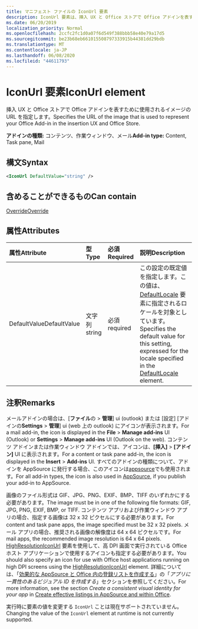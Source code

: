 ```yaml
---
title: マニフェスト ファイルの IconUrl 要素
description: IconUrl 要素は、挿入 UX と Office ストアで Office アドインを表すイメージの URL を指定します。
ms.date: 06/20/2019
localization_priority: Normal
ms.openlocfilehash: 2ccfc2fc1d0a07f6d549f388bbb58e40e79a17d5
ms.sourcegitcommit: be23b68eb661015508797333915b44381dd29bdb
ms.translationtype: MT
ms.contentlocale: ja-JP
ms.lasthandoff: 06/08/2020
ms.locfileid: "44611793"
---
```

# <a name="iconurl-element"></a><span data-ttu-id="dccd6-103">IconUrl 要素</span><span class="sxs-lookup"><span data-stu-id="dccd6-103">IconUrl element</span></span>

<span data-ttu-id="dccd6-104">挿入 UX と Office ストアで Office アドインを表すために使用されるイメージの URL を指定します。</span><span class="sxs-lookup"><span data-stu-id="dccd6-104">Specifies the URL of the image that is used to represent your Office Add-in in the insertion UX and Office Store.</span></span>

<span data-ttu-id="dccd6-105">**アドインの種類:** コンテンツ、作業ウィンドウ、メール</span><span class="sxs-lookup"><span data-stu-id="dccd6-105">**Add-in type:** Content, Task pane, Mail</span></span>

## <a name="syntax"></a><span data-ttu-id="dccd6-106">構文</span><span class="sxs-lookup"><span data-stu-id="dccd6-106">Syntax</span></span>

```XML
<IconUrl DefaultValue="string" />
```

## <a name="can-contain"></a><span data-ttu-id="dccd6-107">含めることができるもの</span><span class="sxs-lookup"><span data-stu-id="dccd6-107">Can contain</span></span>

[<span data-ttu-id="dccd6-108">Override</span><span class="sxs-lookup"><span data-stu-id="dccd6-108">Override</span></span>](override.md)

## <a name="attributes"></a><span data-ttu-id="dccd6-109">属性</span><span class="sxs-lookup"><span data-stu-id="dccd6-109">Attributes</span></span>

|<span data-ttu-id="dccd6-110">**属性**</span><span class="sxs-lookup"><span data-stu-id="dccd6-110">**Attribute**</span></span>|<span data-ttu-id="dccd6-111">**型**</span><span class="sxs-lookup"><span data-stu-id="dccd6-111">**Type**</span></span>|<span data-ttu-id="dccd6-112">**必須**</span><span class="sxs-lookup"><span data-stu-id="dccd6-112">**Required**</span></span>|<span data-ttu-id="dccd6-113">**説明**</span><span class="sxs-lookup"><span data-stu-id="dccd6-113">**Description**</span></span>|
|:-----|:-----|:-----|:-----|
|<span data-ttu-id="dccd6-114">DefaultValue</span><span class="sxs-lookup"><span data-stu-id="dccd6-114">DefaultValue</span></span>|<span data-ttu-id="dccd6-115">文字列</span><span class="sxs-lookup"><span data-stu-id="dccd6-115">string</span></span>|<span data-ttu-id="dccd6-116">必須</span><span class="sxs-lookup"><span data-stu-id="dccd6-116">required</span></span>|<span data-ttu-id="dccd6-117">この設定の既定値を指定します。この値は、[DefaultLocale](defaultlocale.md) 要素に指定されるロケールを対象としています。</span><span class="sxs-lookup"><span data-stu-id="dccd6-117">Specifies the default value for this setting, expressed for the locale specified in the [DefaultLocale](defaultlocale.md) element.</span></span>|

## <a name="remarks"></a><span data-ttu-id="dccd6-118">注釈</span><span class="sxs-lookup"><span data-stu-id="dccd6-118">Remarks</span></span>

<span data-ttu-id="dccd6-119">メールアドインの場合は、[**ファイル**の  >  **管理**] ui (outlook) または [設定] [アドインの**Settings**  >  **管理**] ui (web 上の outlook) にアイコンが表示されます。</span><span class="sxs-lookup"><span data-stu-id="dccd6-119">For a mail add-in, the icon is displayed in the **File** > **Manage add-ins** UI (Outlook) or **Settings** > **Manage add-ins** UI (Outlook on the web).</span></span> <span data-ttu-id="dccd6-120">コンテンツ アドインまたは作業ウィンドウ アドインでは、アイコンは、**[挿入]** > **[アドイン]** UI に表示されます。</span><span class="sxs-lookup"><span data-stu-id="dccd6-120">For a content or task pane add-in, the icon is displayed in the **Insert** > **Add-ins** UI.</span></span> <span data-ttu-id="dccd6-121">すべてのアドインの種類について、アドインを AppSource に発行する場合、このアイコンは[appsource](https://appsource.microsoft.com)でも使用されます。</span><span class="sxs-lookup"><span data-stu-id="dccd6-121">For all add-in types, the icon is also used in [AppSource](https://appsource.microsoft.com), if you publish your add-in to AppSource.</span></span>

<span data-ttu-id="dccd6-122">画像のファイル形式は GIF、JPG、PNG、EXIF、BMP、TIFF のいずれかにする必要があります。</span><span class="sxs-lookup"><span data-stu-id="dccd6-122">The image must be in one of the following file formats: GIF, JPG, PNG, EXIF, BMP, or TIFF.</span></span> <span data-ttu-id="dccd6-123">コンテンツ アプリおよび作業ウィンドウ アプリの場合、指定する画像は 32 x 32 ピクセルにする必要があります。</span><span class="sxs-lookup"><span data-stu-id="dccd6-123">For content and task pane apps, the image specified must be 32 x 32 pixels.</span></span> <span data-ttu-id="dccd6-124">メール アプリの場合、推奨される画像の解像度は 64 x 64 ピクセルです。</span><span class="sxs-lookup"><span data-stu-id="dccd6-124">For mail apps, the recommended image resolution is 64 x 64 pixels.</span></span> <span data-ttu-id="dccd6-125">[HighResolutionIconUrl](highresolutioniconurl.md) 要素を使用して、高 DPI 画面で実行されている Office ホスト アプリケーションで使用するアイコンも指定する必要があります。</span><span class="sxs-lookup"><span data-stu-id="dccd6-125">You should also specify an icon for use with Office host applications running on high DPI screens using the [HighResolutionIconUrl](highresolutioniconurl.md) element.</span></span> <span data-ttu-id="dccd6-126">詳細については、「[効果的な AppSource と Office 内の登録リストを作成する](/office/dev/store/create-effective-office-store-listings#create-a-consistent-visual-identity)」の「_アプリに一貫性のあるビジュアル ID を作成する_」セクションを参照してください。</span><span class="sxs-lookup"><span data-stu-id="dccd6-126">For more information, see the section _Create a consistent visual identity for your app_ in [Create effective listings in AppSource and within Office](/office/dev/store/create-effective-office-store-listings#create-a-consistent-visual-identity).</span></span>

<span data-ttu-id="dccd6-127">実行時に要素の値を変更する `IconUrl` ことは現在サポートされていません。</span><span class="sxs-lookup"><span data-stu-id="dccd6-127">Changing the value of the `IconUrl` element at runtime is not currently supported.</span></span>